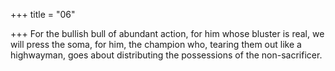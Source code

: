 +++
title = "06"

+++
For the bullish bull of abundant action, for him whose bluster is real, we  will press the soma,
for him, the champion who, tearing them out like a highwayman, goes  about distributing the possessions of the non-sacrificer.